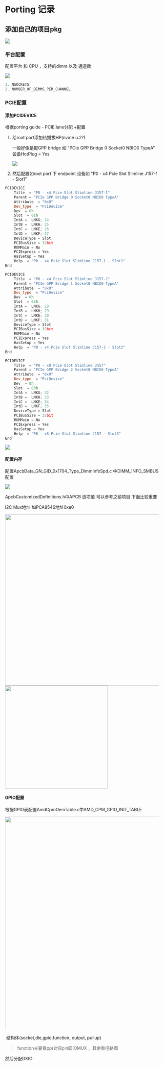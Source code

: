 # Porting 记录

## 添加自己的项目pkg

![](2022-10-21-10-24-13-image.png)

### 平台配置

配置平台 和 CPU  ，支持的dimm 以及 通道数

![](2022-10-21-10-27-01-image.png)

```c
1. NSOCKETS
2. NUMBER_OF_DIMMS_PER_CHANNEL
```

### PCIE配置

#### 添加PCIDEVICE

根据porting guide - PCIE lane分配 +配置

1. 给root port添加热插拔HP(nvme u.2?)
   
   一般好像是配GPP bridge 如 "PCIe GPP Bridge 0 Socket0 NBIO0 TypeA" 设备HotPlug = Yes
   
   ![](2022-10-21-11-29-49-image.png)

2. 然后配置如root port 下 endpoint 设备如 "P0 - x4 Pcie Slot Slimline J157-1 - Slot1"

```cpp
PCIDEVICE
    Title  = "P0 - x4 Pcie Slot Slimline J157-1"
    Parent = "PCIe GPP Bridge 0 Socket0 NBIO0 TypeA"
    Attribute  = "0x0"
    Dev_type  = "PciDevice"
    Dev  = 0h
    Slot  = 01h
    IntA =  LNKG; 24
    IntB =  LNKH; 25
    IntC =  LNKE; 26
    IntD =  LNKF; 27
    DeviceType = Slot
    PCIBusSize = 32bit
    ROMMain = No
    PCIExpress = Yes
    HasSetup = Yes
    Help  = "P0 - x4 Pcie Slot Slimline J157-1 - Slot1"
End

PCIDEVICE
    Title  = "P0 - x4 Pcie Slot Slimline J157-2"
    Parent = "PCIe GPP Bridge 1 Socket0 NBIO0 TypeA"
    Attribute  = "0x0"
    Dev_type  = "PciDevice"
    Dev  = 0h
    Slot  = 02h
    IntA =  LNKG; 28
    IntB =  LNKH; 29
    IntC =  LNKE; 30
    IntD =  LNKF; 31
    DeviceType = Slot
    PCIBusSize = 32bit
    ROMMain = No
    PCIExpress = Yes
    HasSetup = Yes
    Help  = "P0 - x4 Pcie Slot Slimline J157-2 - Slot2"
End

PCIDEVICE
    Title  = "P0 - x8 Pcie Slot Slimline J157"
    Parent = "PCIe GPP Bridge 2 Socket0 NBIO0 TypeA"
    Attribute  = "0x0"
    Dev_type  = "PciDevice"
    Dev  = 0h
    Slot  = 03h
    IntA =  LNKG; 32
    IntB =  LNKH; 33
    IntC =  LNKE; 34
    IntD =  LNKF; 35
    DeviceType = Slot
    PCIBusSize = 32bit
    ROMMain = No
    PCIExpress = Yes
    HasSetup = Yes
    Help  = "P0 - x8 Pcie Slot Slimline J157 - Slot3"
End
```

![](2022-10-21-17-21-44-image.png)

#### 配置内存

配置ApcbData_GN_GID_0x1704_Type_DimmInfoSpd.c 中DIMM_INFO_SMBUS配置

![](2022-10-21-17-25-57-image.png)

ApcbCustomizedDefinitions.h中APCB 选项值 可以参考之前项目 下面比较重要

I2C Mux地址 如PCA9546地址0xe0

<img title="" src="2022-10-21-17-27-34-image.png" alt="" width="559" data-align="center"><img title="" src="2022-10-21-17-41-02-image.png" alt="" width="336" data-align="center">

#### GPIO配置

根据GPIO表配置AmdCpmOemTable.c中AMD_CPM_GPIO_INIT_TABLE

<img src="2022-10-21-17-43-36-image.png" title="" alt="" width="697">

 结构体(socket,die,gpio,function,  output, pullup)

> function主要看ppr对应pin脚IOMUX ，其余看电路图

然后分配DXIO
